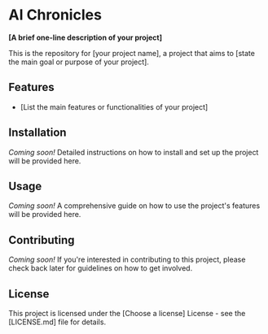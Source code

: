 # AI Chronicles 

**[A brief one-line description of your project]**

This is the repository for [your project name], a project that aims to [state the main goal or purpose of your project].

## Features

* [List the main features or functionalities of your project]

## Installation

*Coming soon!* Detailed instructions on how to install and set up the project will be provided here.

## Usage

*Coming soon!* A comprehensive guide on how to use the project's features will be provided here.

## Contributing

*Coming soon!* If you're interested in contributing to this project, please check back later for guidelines on how to get involved.

## License

This project is licensed under the [Choose a license] License - see the [LICENSE.md] file for details.

